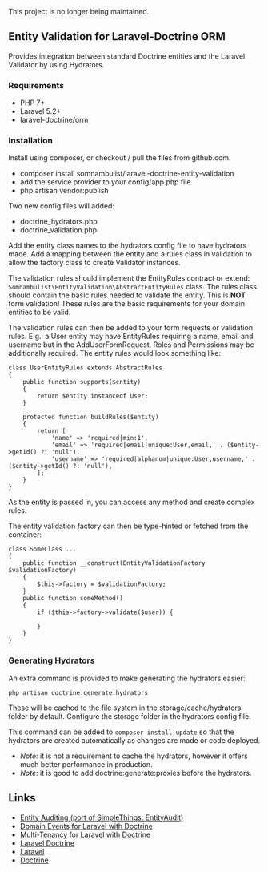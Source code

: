 This project is no longer being maintained.

## Entity Validation for Laravel-Doctrine ORM

Provides integration between standard Doctrine entities and the Laravel Validator
by using Hydrators.

### Requirements

 * PHP 7+
 * Laravel 5.2+
 * laravel-doctrine/orm

### Installation

Install using composer, or checkout / pull the files from github.com.

 * composer install somnambulist/laravel-doctrine-entity-validation
 * add the service provider to your config/app.php file
 * php artisan vendor:publish

Two new config files will added:

 * doctrine_hydrators.php
 * doctrine_validation.php

Add the entity class names to the hydrators config file to have hydrators made.
Add a mapping between the entity and a rules class in validation to allow the factory
class to create Validator instances.

The validation rules should implement the EntityRules contract or extend:
`Somnambulist\EntityValidation\AbstractEntityRules` class. The rules class should contain
the basic rules needed to validate the entity. This is **NOT** form validation! These
rules are the basic requirements for your domain entities to be valid.

The validation rules can then be added to your form requests or validation rules.
E.g.: a User entity may have EntityRules requiring a name, email and username but in
the AddUserFormRequest, Roles and Permissions may be additionally required. The
entity rules would look something like:

    class UserEntityRules extends AbstractRules
    {
        public function supports($entity)
        {
            return $entity instanceof User;
        }
        
        protected function buildRules($entity)
        {
            return [
                'name' => 'required|min:1',
                'email' => 'required|email|unique:User,email,' . ($entity->getId() ?: 'null'),
                'username' => 'required|alphanum|unique:User,username,' . ($entity->getId() ?: 'null'),
            ];
        }
    }

As the entity is passed in, you can access any method and create complex rules.

The entity validation factory can then be type-hinted or fetched from the container:

    class SomeClass ...
    {
        public function __construct(EntityValidationFactory $validationFactory)
        {
            $this->factory = $validationFactory;
        }
        public function someMethod()
        {
            if ($this->factory->validate($user)) {
            
            }
        }
    }

### Generating Hydrators

An extra command is provided to make generating the hydrators easier:

    php artisan doctrine:generate:hydrators

These will be cached to the file system in the storage/cache/hydrators folder by
default. Configure the storage folder in the hydrators config file.

This command can be added to `composer install|update` so that the hydrators are
created automatically as changes are made or code deployed.

 * _Note_: it is not a requirement to cache the hydrators, however it offers much
   better performance in production.
 * _Note_: it is good to add doctrine:generate:proxies before the hydrators.

## Links

 * [Entity Auditing (port of SimpleThings: EntityAudit)](https://github.com/dave-redfern/laravel-doctrine-entity-audit)
 * [Domain Events for Laravel with Doctrine](https://github.com/dave-redfern/laravel-doctrine-domain-events)
 * [Multi-Tenancy for Laravel with Doctrine](https://github.com/dave-redfern/laravel-doctrine-tenancy)
 * [Laravel Doctrine](http://laraveldoctrine.org)
 * [Laravel](http://laravel.com)
 * [Doctrine](http://doctrine-project.org)

